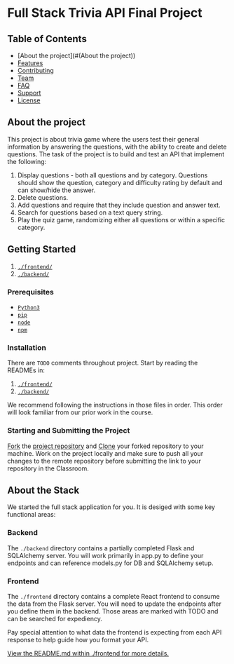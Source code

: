 # Full Stack Trivia API Final Project

## Table of Contents
- [About the project](#(About the project))
- [Features](#features)
- [Contributing](#contributing)
- [Team](#team)
- [FAQ](#faq)
- [Support](#support)
- [License](#license)


## About the project 

This project is about trivia game where the users test their general information by answering the questions, with the ability to create and delete questions. The task of the project is to build and test an API that implement the following:

1) Display questions - both all questions and by category. Questions should show the question, category and difficulty rating by default and can show/hide the answer. 
2) Delete questions.
3) Add questions and require that they include question and answer text.
4) Search for questions based on a text query string.
5) Play the quiz game, randomizing either all questions or within a specific category. 

## Getting Started

1. [`./frontend/`](./frontend/README.md)
2. [`./backend/`](./backend/README.md)

### Prerequisites

 - <a href="https://www.python.org/downloads/" target="_blank">`Python3`</a>
 - <a href="https://pip.pypa.io/en/stable/installing/" target="_blank">`pip`</a>
 - <a href="https://nodejs.org/en/download/package-manager/" target="_blank">`node`</a>
 - [`npm`](#Installation)

### Installation


There are `TODO` comments throughout project. Start by reading the READMEs in:

1. [`./frontend/`](./frontend/README.md)
2. [`./backend/`](./backend/README.md)

We recommend following the instructions in those files in order. This order will look familiar from our prior work in the course.

### Starting and Submitting the Project

[Fork](https://help.github.com/en/articles/fork-a-repo) the [project repository]() and [Clone](https://help.github.com/en/articles/cloning-a-repository) your forked repository to your machine. Work on the project locally and make sure to push all your changes to the remote repository before submitting the link to your repository in the Classroom. 

## About the Stack

We started the full stack application for you. It is desiged with some key functional areas:

### Backend

The `./backend` directory contains a partially completed Flask and SQLAlchemy server. You will work primarily in app.py to define your endpoints and can reference models.py for DB and SQLAlchemy setup. 

### Frontend

The `./frontend` directory contains a complete React frontend to consume the data from the Flask server. You will need to update the endpoints after you define them in the backend. Those areas are marked with TODO and can be searched for expediency. 

Pay special attention to what data the frontend is expecting from each API response to help guide how you format your API. 

[View the README.md within ./frontend for more details.](./frontend/README.md)
